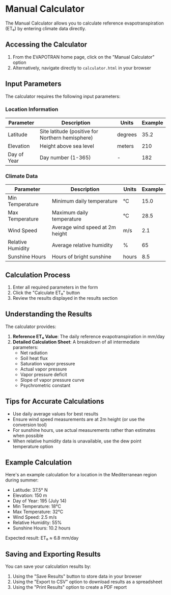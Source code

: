 # Manual Calculator

The Manual Calculator allows you to calculate reference evapotranspiration (ET₀) by entering climate data directly.

## Accessing the Calculator

1. From the EVAPOTRAN home page, click on the "Manual Calculator" option
2. Alternatively, navigate directly to `calculator.html` in your browser

## Input Parameters

The calculator requires the following input parameters:

### Location Information

| Parameter | Description | Units | Example |
|-----------|-------------|-------|---------|
| Latitude | Site latitude (positive for Northern hemisphere) | degrees | 35.2 |
| Elevation | Height above sea level | meters | 210 |
| Day of Year | Day number (1-365) | - | 182 |

### Climate Data

| Parameter | Description | Units | Example |
|-----------|-------------|-------|---------|
| Min Temperature | Minimum daily temperature | °C | 15.0 |
| Max Temperature | Maximum daily temperature | °C | 28.5 |
| Wind Speed | Average wind speed at 2m height | m/s | 2.1 |
| Relative Humidity | Average relative humidity | % | 65 |
| Sunshine Hours | Hours of bright sunshine | hours | 8.5 |

## Calculation Process

1. Enter all required parameters in the form
2. Click the "Calculate ET₀" button
3. Review the results displayed in the results section

## Understanding the Results

The calculator provides:

1. **Reference ET₀ Value**: The daily reference evapotranspiration in mm/day
2. **Detailed Calculation Sheet**: A breakdown of all intermediate parameters:
   - Net radiation
   - Soil heat flux
   - Saturation vapor pressure
   - Actual vapor pressure
   - Vapor pressure deficit
   - Slope of vapor pressure curve
   - Psychrometric constant

## Tips for Accurate Calculations

- Use daily average values for best results
- Ensure wind speed measurements are at 2m height (or use the conversion tool)
- For sunshine hours, use actual measurements rather than estimates when possible
- When relative humidity data is unavailable, use the dew point temperature option

## Example Calculation

Here's an example calculation for a location in the Mediterranean region during summer:

- Latitude: 37.5° N
- Elevation: 150 m
- Day of Year: 195 (July 14)
- Min Temperature: 18°C
- Max Temperature: 32°C
- Wind Speed: 2.5 m/s
- Relative Humidity: 55%
- Sunshine Hours: 10.2 hours

Expected result: ET₀ ≈ 6.8 mm/day

## Saving and Exporting Results

You can save your calculation results by:

1. Using the "Save Results" button to store data in your browser
2. Using the "Export to CSV" option to download results as a spreadsheet
3. Using the "Print Results" option to create a PDF report
